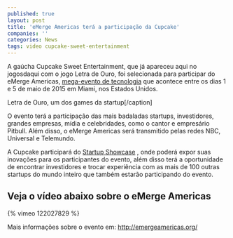 ```yaml
---
published: true
layout: post
title: 'eMerge Americas terá a participação da Cupcake'
companies: ''
categories: News
tags: video cupcake-sweet-entertainment
---
```

A gaúcha Cupcake Sweet Entertainment, que já apareceu aqui no jogosdaqui com o jogo Letra de Ouro, foi selecionada para participar do eMerge Americas, <a href="http://emergeamericas.org/" target="_blank">mega-evento de tecnologia</a>
 que acontece entre os dias 1 e 5 de maio de 2015 em Miami, nos Estados Unidos.


 Letra de Ouro, um dos games da startup[/caption]

O evento terá a participação das mais badaladas startups, investidores, grandes empresas, mídia e celebridades, como o cantor e empresário Pitbull. Além disso, o eMerge Americas será transmitido pelas redes NBC, Universal e Telemundo.

A Cupcake participará do <a href="http://emergeamericas.org/startups/" target="_blank">Startup Showcase</a>
, onde poderá expor suas inovações para os participantes do evento, além disso terá a oportunidade de encontrar investidores e trocar experiência com as mais de 100 outras startups do mundo inteiro que também estarão participando do evento.

## Veja o vídeo abaixo sobre o eMerge Americas
{% vimeo 122027829 %}


Mais informações sobre o evento em: <a href="http://emergeamericas.org/" target="_blank">http://emergeamericas.org/</a>
